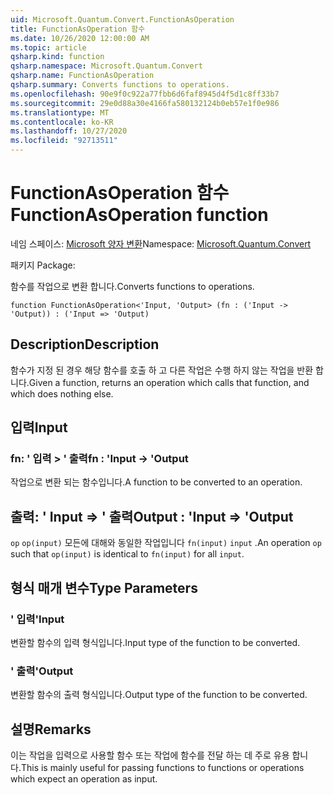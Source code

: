 ```yaml
---
uid: Microsoft.Quantum.Convert.FunctionAsOperation
title: FunctionAsOperation 함수
ms.date: 10/26/2020 12:00:00 AM
ms.topic: article
qsharp.kind: function
qsharp.namespace: Microsoft.Quantum.Convert
qsharp.name: FunctionAsOperation
qsharp.summary: Converts functions to operations.
ms.openlocfilehash: 90e9f0c922a77fbb6d6faf8945d4f5d1c8ff33b7
ms.sourcegitcommit: 29e0d88a30e4166fa580132124b0eb57e1f0e986
ms.translationtype: MT
ms.contentlocale: ko-KR
ms.lasthandoff: 10/27/2020
ms.locfileid: "92713511"
---
```

# <a name="functionasoperation-function"></a><span data-ttu-id="41641-102">FunctionAsOperation 함수</span><span class="sxs-lookup"><span data-stu-id="41641-102">FunctionAsOperation function</span></span>

<span data-ttu-id="41641-103">네임 스페이스: [Microsoft 양자 변환](xref:Microsoft.Quantum.Convert)</span><span class="sxs-lookup"><span data-stu-id="41641-103">Namespace: [Microsoft.Quantum.Convert](xref:Microsoft.Quantum.Convert)</span></span>

<span data-ttu-id="41641-104">패키지 [](https://nuget.org/packages/)</span><span class="sxs-lookup"><span data-stu-id="41641-104">Package: [](https://nuget.org/packages/)</span></span>


<span data-ttu-id="41641-105">함수를 작업으로 변환 합니다.</span><span class="sxs-lookup"><span data-stu-id="41641-105">Converts functions to operations.</span></span>

```qsharp
function FunctionAsOperation<'Input, 'Output> (fn : ('Input -> 'Output)) : ('Input => 'Output)
```


## <a name="description"></a><span data-ttu-id="41641-106">Description</span><span class="sxs-lookup"><span data-stu-id="41641-106">Description</span></span>

<span data-ttu-id="41641-107">함수가 지정 된 경우 해당 함수를 호출 하 고 다른 작업은 수행 하지 않는 작업을 반환 합니다.</span><span class="sxs-lookup"><span data-stu-id="41641-107">Given a function, returns an operation which calls that function, and which does nothing else.</span></span>

## <a name="input"></a><span data-ttu-id="41641-108">입력</span><span class="sxs-lookup"><span data-stu-id="41641-108">Input</span></span>

### <a name="fn--input---output"></a><span data-ttu-id="41641-109">fn: ' 입력 > ' 출력</span><span class="sxs-lookup"><span data-stu-id="41641-109">fn : 'Input -> 'Output</span></span>

<span data-ttu-id="41641-110">작업으로 변환 되는 함수입니다.</span><span class="sxs-lookup"><span data-stu-id="41641-110">A function to be converted to an operation.</span></span>



## <a name="output--input--output"></a><span data-ttu-id="41641-111">출력: ' Input => ' 출력</span><span class="sxs-lookup"><span data-stu-id="41641-111">Output : 'Input => 'Output</span></span> 

<span data-ttu-id="41641-112">`op` `op(input)` 모든에 대해와 동일한 작업입니다 `fn(input)` `input` .</span><span class="sxs-lookup"><span data-stu-id="41641-112">An operation `op` such that `op(input)` is identical to `fn(input)` for all `input`.</span></span>

## <a name="type-parameters"></a><span data-ttu-id="41641-113">형식 매개 변수</span><span class="sxs-lookup"><span data-stu-id="41641-113">Type Parameters</span></span>

### <a name="input"></a><span data-ttu-id="41641-114">' 입력</span><span class="sxs-lookup"><span data-stu-id="41641-114">'Input</span></span>

<span data-ttu-id="41641-115">변환할 함수의 입력 형식입니다.</span><span class="sxs-lookup"><span data-stu-id="41641-115">Input type of the function to be converted.</span></span>
### <a name="output"></a><span data-ttu-id="41641-116">' 출력</span><span class="sxs-lookup"><span data-stu-id="41641-116">'Output</span></span>

<span data-ttu-id="41641-117">변환할 함수의 출력 형식입니다.</span><span class="sxs-lookup"><span data-stu-id="41641-117">Output type of the function to be converted.</span></span>

## <a name="remarks"></a><span data-ttu-id="41641-118">설명</span><span class="sxs-lookup"><span data-stu-id="41641-118">Remarks</span></span>

<span data-ttu-id="41641-119">이는 작업을 입력으로 사용할 함수 또는 작업에 함수를 전달 하는 데 주로 유용 합니다.</span><span class="sxs-lookup"><span data-stu-id="41641-119">This is mainly useful for passing functions to functions or operations which expect an operation as input.</span></span>